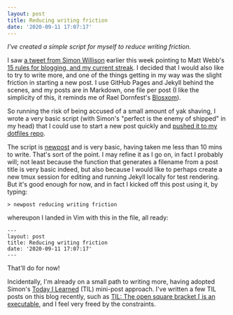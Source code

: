 ```yaml
---
layout: post
title: Reducing writing friction
date: '2020-09-11 17:07:17'
---
```

_I've created a simple script for myself to reduce writing friction._

I saw [a tweet from Simon Willison](https://twitter.com/simonw/status/1304117739083059200) earlier this week pointing to Matt Webb's [15 rules for blogging, and my current streak](http://interconnected.org/home/2020/09/10/streak). I decided that I would also like to try to write more, and one of the things getting in my way was the slight friction in starting a new post. I use GitHub Pages and Jekyll behind the scenes, and my posts are in Markdown, one file per post (I like the simplicity of this, it reminds me of Rael Dornfest's [Blosxom](https://www.google.com/search?q=site%3Aqmacro.org+blosxom)).

So running the risk of being accused of a small amount of yak shaving, I wrote a very basic script (with Simon's "perfect is the enemy of shipped" in my head) that I could use to start a new post quickly and [pushed it to my dotfiles repo](https://github.com/qmacro/dotfiles/commit/e609d80ed4c768a5236e976bce9b69a18fd01b04).

The script is [newpost](https://github.com/qmacro/dotfiles/blob/master/scripts/newpost) and is very basic, having taken me less than 10 mins to write.
That's sort of the point. I may refine it as I go on, in fact I probably will; not least because the function that generates a filename from a post title is very basic indeed, but also because I would like to perhaps create a new tmux session for editing and running Jekyll locally for test rendering. But it's good enough for now, and in fact I kicked off this post using it, by typing:

```
> newpost reducing writing friction
```

whereupon I landed in Vim with this in the file, all ready:

```
---
layout: post
title: Reducing writing friction
date: '2020-09-11 17:07:17'
---
```

That'll do for now!

Incidentally, I'm already on a small path to writing more, having adopted Simon's [Today I Learned](https://til.simonwillison.net/) (TIL) mini-post approach. I've written a few TIL posts on this blog recently, such as [TIL: The open square bracket \[ is an executable](https://qmacro.org/2020/08/21/open-square-bracket/), and I feel very freed by the constraints.
